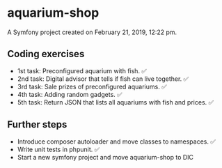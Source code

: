 aquarium-shop
=============

A Symfony project created on February 21, 2019, 12:22 pm.

## Coding exercises

- 1st task: Preconfigured aquarium with fish. :white_check_mark:
- 2nd task: Digital advisor that tells if fish can live together. :white_check_mark:
- 3rd task: Sale prizes of preconfigured aquariums. :white_check_mark:
- 4th task: Adding random gadgets. :white_check_mark:
- 5th task: Return JSON that lists all aquariums with fish and prices. :white_check_mark:

## Further steps
- Introduce composer autoloader and move classes to namespaces. :white_check_mark:
- Write unit tests in phpunit. :white_check_mark:
- Start a new symfony project and move aquarium-shop to DIC
